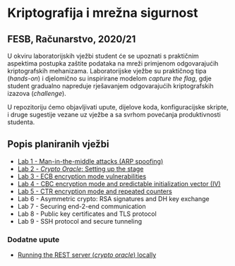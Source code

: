 # **Kriptografija i mrežna sigurnost**

## FESB, Računarstvo, 2020/21

U okviru laboratorijskih vježbi student će se upoznati s praktičnim aspektima postupka zaštite podataka na mreži primjenom odgovarajućih kriptografskih mehanizama. Laboratorijske vježbe su praktičnog tipa (_hands-on_) i djelomično su inspirirane modelom _capture the flag_, gdje student gradualno napreduje rješavanjem odgovarajućih kriptografskih izazova (_challenge_).

U repozitoriju ćemo objavljivati upute, dijelove koda, konfiguracijske skripte, i druge sugestije vezane uz vježbe a sa svrhom povećanja produktivnosti studenta.

## Popis planiranih vježbi

- [Lab 1 - Man-in-the-middle attacks (ARP spoofing)](/instructions/lab-1.md)
- [Lab 2 - _Crypto Oracle_: Setting up the stage](/instructions/lab-2.md)
- [Lab 3 - ECB encryption mode vulnerabilities](/instructions/lab-3.md)
- [Lab 4 - CBC encryption mode and predictable initialization vector (IV)](/instructions/lab-4.md)
- [Lab 5 - CTR encryption mode and repeated counters](/instructions/lab-5.md)
- Lab 6 - Asymmetric crypto: RSA signatures and DH key exchange
- Lab 7 - Securing end-2-end communication
- Lab 8 - Public key certificates and TLS protocol
- Lab 9 - SSH protocol and secure tunneling

### Dodatne upute

- [Running the REST server (_crypto oracle_) locally](/instructions/intro.md)
